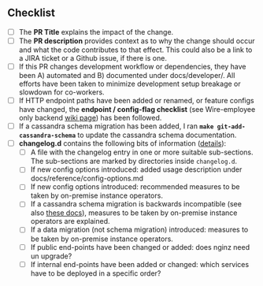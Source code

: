 ## Checklist

 - [ ] The **PR Title** explains the impact of the change.
 - [ ] The **PR description** provides context as to why the change should occur and what the code contributes to that effect. This could also be a link to a JIRA ticket or a Github issue, if there is one.
 - [ ] If this PR changes development workflow or dependencies, they have been A) automated and B) documented under docs/developer/. All efforts have been taken to minimize development setup breakage or slowdown for co-workers.
 - [ ] If HTTP endpoint paths have been added or renamed, or feature configs have changed, the **endpoint / config-flag checklist** (see Wire-employee only backend [wiki page](https://github.com/zinfra/backend-wiki/wiki/Checklists)) has been followed.
 - [ ] If a cassandra schema migration has been added, I ran **`make git-add-cassandra-schema`** to update the cassandra schema documentation.
 - [ ] **changelog.d** contains the following bits of information ([details](https://github.com/wireapp/wire-server/blob/develop/docs/developer/changelog.md)):
   - [ ] A file with the changelog entry in one or more suitable sub-sections. The sub-sections are marked by directories inside `changelog.d`.
   - [ ] If new config options introduced: added usage description under docs/reference/config-options.md
   - [ ] If new config options introduced: recommended measures to be taken by on-premise instance operators.
   - [ ] If a cassandra schema migration is backwards incompatible (see also [these docs](https://github.com/wireapp/wire-server/blob/develop/docs/developer/cassandra-interaction.md#cassandra-schema-migrations)), measures to be taken by on-premise instance operators are explained.
   - [ ] If a data migration (not schema migration) introduced: measures to be taken by on-premise instance operators.
   - [ ] If public end-points have been changed or added: does nginz need un upgrade?
   - [ ] If internal end-points have been added or changed: which services have to be deployed in a specific order?
